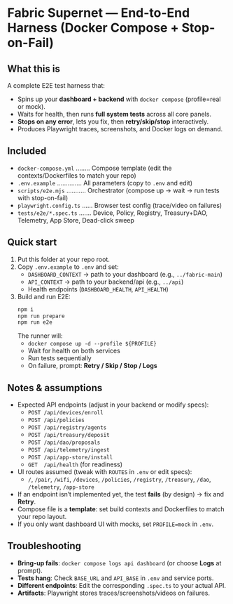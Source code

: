 Fabric Supernet — End-to-End Harness (Docker Compose + Stop-on-Fail)
===================================================================

What this is
------------
A complete E2E test harness that:
- Spins up your **dashboard + backend** with `docker compose` (profile=real or mock).
- Waits for health, then runs **full system tests** across all core panels.
- **Stops on any error**, lets you fix, then **retry/skip/stop** interactively.
- Produces Playwright traces, screenshots, and Docker logs on demand.

Included
--------
- `docker-compose.yml` ........ Compose template (edit the contexts/Dockerfiles to match your repo)
- `.env.example` .............. All parameters (copy to `.env` and edit)
- `scripts/e2e.mjs` ........... Orchestrator (compose up → wait → run tests with stop-on-fail)
- `playwright.config.ts` ...... Browser test config (trace/video on failures)
- `tests/e2e/*.spec.ts` ....... Device, Policy, Registry, Treasury+DAO, Telemetry, App Store, Dead-click sweep

Quick start
-----------
1) Put this folder at your repo root.
2) Copy `.env.example` to `.env` and set:
   - `DASHBOARD_CONTEXT` → path to your dashboard (e.g., `../fabric-main`)
   - `API_CONTEXT` → path to your backend/api (e.g., `../api`)
   - Health endpoints (`DASHBOARD_HEALTH`, `API_HEALTH`)
3) Build and run E2E:
   ```bash
   npm i
   npm run prepare
   npm run e2e
   ```
   The runner will:
   - `docker compose up -d --profile ${PROFILE}`
   - Wait for health on both services
   - Run tests sequentially
   - On failure, prompt: **Retry / Skip / Stop / Logs**

Notes & assumptions
-------------------
- Expected API endpoints (adjust in your backend or modify specs):
  - `POST /api/devices/enroll`
  - `POST /api/policies`
  - `POST /api/registry/agents`
  - `POST /api/treasury/deposit`
  - `POST /api/dao/proposals`
  - `POST /api/telemetry/ingest`
  - `POST /api/app-store/install`
  - `GET  /api/health` (for readiness)
- UI routes assumed (tweak with `ROUTES` in `.env` or edit specs):
  - `/`, `/pair`, `/wifi`, `/devices`, `/policies`, `/registry`, `/treasury`, `/dao`, `/telemetry`, `/app-store`
- If an endpoint isn’t implemented yet, the test **fails** (by design) → fix and **Retry**.
- Compose file is a **template**: set build contexts and Dockerfiles to match your repo layout.
- If you only want dashboard UI with mocks, set `PROFILE=mock` in `.env`.

Troubleshooting
---------------
- **Bring-up fails**: `docker compose logs api dashboard` (or choose **Logs** at prompt).
- **Tests hang**: Check `BASE_URL` and `API_BASE` in `.env` and service ports.
- **Different endpoints**: Edit the corresponding `.spec.ts` to your actual API.
- **Artifacts**: Playwright stores traces/screenshots/videos on failures.
